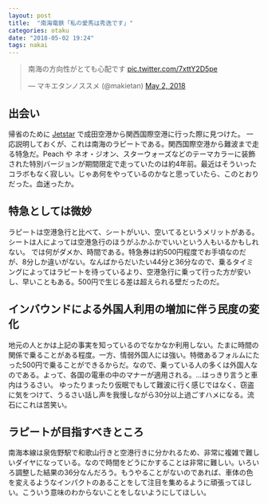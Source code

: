 ```yaml
---
layout: post
title:  "南海電鉄「私の愛馬は秀逸です」"
categories: otaku
date: "2018-05-02 19:24"
tags: nakai
---
```


<blockquote class="twitter-tweet"><p lang="ja" dir="ltr">南海の方向性がとても心配です <a href="https://t.co/7xttY2D5pe">pic.twitter.com/7xttY2D5pe</a></p>&mdash; マキエタンノススメ (@makietan) <a href="https://twitter.com/makietan/status/991558813953097728?ref_src=twsrc%5Etfw">May 2, 2018</a></blockquote> <script async src="https://platform.twitter.com/widgets.js" charset="utf-8"></script>

## 出会い

帰省のために [Jetstar](https://www.jetstar.com/jp/ja/home) で成田空港から関西国際空港に行った際に見つけた。
一応説明しておくが、これは南海のラピートである。関西国際空港から難波まで走る特急だ。Peach や ネオ・ジオン、スターウォーズなどのテーマカラーに装飾された特別バージョンが期間限定で走っていたのは約4年前。最近はそういったコラボもなく寂しい。じゃあ何をやっているのかなと思っていたら、このとおりだった。血迷ったか。

## 特急としては微妙

ラピートは空港急行と比べて、シートがいい、空いてるというメリットがある。シートは人によっては空港急行のほうがふかふかでいいという人もいるかもしれない。
では何がダメか、時間である。特急券は約500円程度でお手頃なのだが、8分しか違いがない。なんばからだいたい44分と36分なので、乗るタイミングによってはラピートを待っているより、空港急行に乗って行った方が安いし、早いこともある。500円で生じる差は超えられる壁だったのだ。

## インバウンドによる外国人利用の増加に伴う民度の変化

地元の人とかは上記の事実を知っているのでなかなか利用しない。たまに時間の関係で乗ることがある程度。一方、情弱外国人には強い。特徴あるフォルムにたった500円で乗ることができるからだ。なので、乗っている人の多くは外国人なのである。よって、各国の電車の中のマナーが適用される。...はっきり言うと車内はうるさい。
ゆったりまったり仮眠でもして難波に行く感じではなく、窃盗に気をつけて、うるさい話し声を我慢しながら30分以上過ごすハメになる。流石にこれは苦笑い。

## ラピートが目指すべきところ

南海本線は泉佐野駅で和歌山行きと空港行きに分かれるため、非常に複雑で難しいダイヤになっている。なので時間をどうにかすることは非常に難しい。いろいろ調整した結果の36分なんだろう。もうやることがないのであれば、車体の色を変えるようなインパクトのあることをして注目を集めるように頑張ってほしい。こういう意味のわからないことをしないようにしてほしい。
